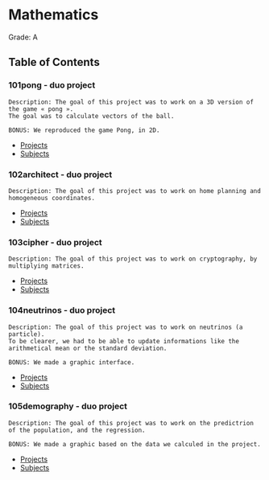 # Mathematics

Grade: A

## Table of Contents

### 101pong - duo project
    Description: The goal of this project was to work on a 3D version of the game « pong ».
    The goal was to calculate vectors of the ball.

    BONUS: We reproduced the game Pong, in 2D.
  - [Projects](./B-MAT-100-STG-1-1-101pong/project-101pong)
  - [Subjects](./B-MAT-100-STG-1-1-101pong/B-MAT-100_101pong.pdf)

### 102architect - duo project
    Description: The goal of this project was to work on home planning and homogeneous coordinates.
  - [Projects](./B-MAT-100-STG-1-1-102architect/project-102architect)
  - [Subjects](./B-MAT-100-STG-1-1-102architect/B-MAT-100_102architect.pdf)

### 103cipher - duo project
    Description: The goal of this project was to work on cryptography, by multiplying matrices.
  - [Projects](./B-MAT-100-STG-1-1-103cipher/project-103cipher)
  - [Subjects](./B-MAT-100-STG-1-1-103cipher/B-MAT-100_103cipher.pdf)

### 104neutrinos - duo project
    Description: The goal of this project was to work on neutrinos (a particle).
    To be clearer, we had to be able to update informations like the arithmetical mean or the standard deviation.

    BONUS: We made a graphic interface.
  - [Projects](./B-MAT-100-STG-1-1-104neutrinos/project-104neutrinos)
  - [Subjects](./B-MAT-100-STG-1-1-104neutrinos/B-MAT-100_104neutrinos.pdf)

### 105demography - duo project
    Description: The goal of this project was to work on the predictrion of the population, and the regression.

    BONUS: We made a graphic based on the data we calculed in the project.
  - [Projects](./Mathematics/B-MAT-100-STG-1-1-105demography/project-105demography)
  - [Subjects](./B-MAT-100-STG-1-1-105demography/B-MAT-100_105demography.pdf)
